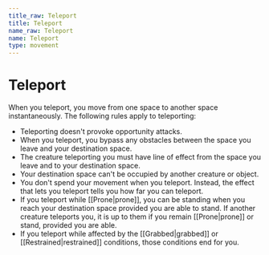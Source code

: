 ```yaml
---
title_raw: Teleport
title: Teleport
name_raw: Teleport
name: Teleport
type: movement
---
```


# Teleport

When you teleport, you move from one space to another space instantaneously. The following rules apply to teleporting:

- Teleporting doesn't provoke opportunity attacks.
- When you teleport, you bypass any obstacles between the space you leave and your destination space.
- The creature teleporting you must have line of effect from the space you leave and to your destination space.
- Your destination space can't be occupied by another creature or object.
- You don't spend your movement when you teleport. Instead, the effect that lets you teleport tells you how far you can teleport.
- If you teleport while [[Prone\|prone]], you can be standing when you reach your destination space provided you are able to stand. If another creature teleports you, it is up to them if you remain [[Prone\|prone]] or stand, provided you are able.
- If you teleport while affected by the [[Grabbed\|grabbed]] or [[Restrained\|restrained]] conditions, those conditions end for you.
